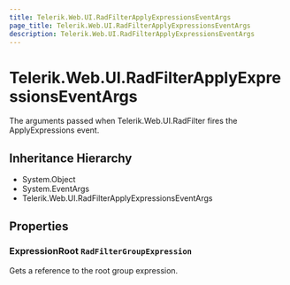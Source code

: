 ```yaml
---
title: Telerik.Web.UI.RadFilterApplyExpressionsEventArgs
page_title: Telerik.Web.UI.RadFilterApplyExpressionsEventArgs
description: Telerik.Web.UI.RadFilterApplyExpressionsEventArgs
---
```


# Telerik.Web.UI.RadFilterApplyExpressionsEventArgs

The arguments passed when Telerik.Web.UI.RadFilter fires the ApplyExpressions event.

## Inheritance Hierarchy

* System.Object
* System.EventArgs
* Telerik.Web.UI.RadFilterApplyExpressionsEventArgs

## Properties

###  ExpressionRoot `RadFilterGroupExpression`

Gets a reference to the root group expression.

